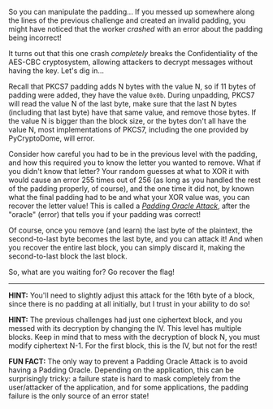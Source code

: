 So you can manipulate the padding...
If you messed up somewhere along the lines of the previous challenge and created an invalid padding, you might have noticed that the worker _crashed_ with an error about the padding being incorrect!

It turns out that this one crash _completely_ breaks the Confidentiality of the AES-CBC cryptosystem, allowing attackers to decrypt messages without having the key.
Let's dig in...

Recall that PKCS7 padding adds N bytes with the value N, so if 11 bytes of padding were added, they have the value `0x0b`.
During unpadding, PKCS7 will read the value N of the last byte, make sure that the last N bytes (including that last byte) have that same value, and remove those bytes.
If the value N is bigger than the block size, or the bytes don't all have the value N, most implementations of PKCS7, including the one provided by PyCryptoDome, will error.

Consider how careful you had to be in the previous level with the padding, and how this required you to know the letter you wanted to remove.
What if you didn't know that letter?
Your random guesses at what to XOR it with would cause an error 255 times out of 256 (as long as you handled the rest of the padding properly, of course), and the one time it did not, by known what the final padding had to be and what your XOR value was, you can recover the letter value!
This is called a [_Padding Oracle Attack_](https://en.wikipedia.org/wiki/Padding_oracle_attack), after the "oracle" (error) that tells you if your padding was correct!

Of course, once you remove (and learn) the last byte of the plaintext, the second-to-last byte becomes the last byte, and you can attack it!
And when you recover the entire last block, you can simply discard it, making the second-to-last block the last block.

So, what are you waiting for?
Go recover the flag!

----
**HINT:**
You'll need to slightly adjust this attack for the 16th byte of a block, since there is no padding at all initially, but I trust in your ability to do so!

**HINT:**
The previous challenges had just one ciphertext block, and you messed with its decryption by changing the IV.
This level has multiple blocks.
Keep in mind that to mess with the decryption of block N, you must modify ciphertext N-1.
For the first block, this is the IV, but not for the rest!

**FUN FACT:**
The only way to prevent a Padding Oracle Attack is to avoid having a Padding Oracle.
Depending on the application, this can be surprisingly tricky: a failure state is hard to mask completely from the user/attacker of the application, and for some applications, the padding failure is the only source of an error state!
